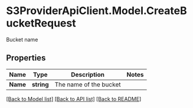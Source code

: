 # S3ProviderApiClient.Model.CreateBucketRequest
Bucket name

## Properties

Name | Type | Description | Notes
------------ | ------------- | ------------- | -------------
**Name** | **string** | The name of the bucket | 

[[Back to Model list]](../README.md#documentation-for-models) [[Back to API list]](../README.md#documentation-for-api-endpoints) [[Back to README]](../README.md)

